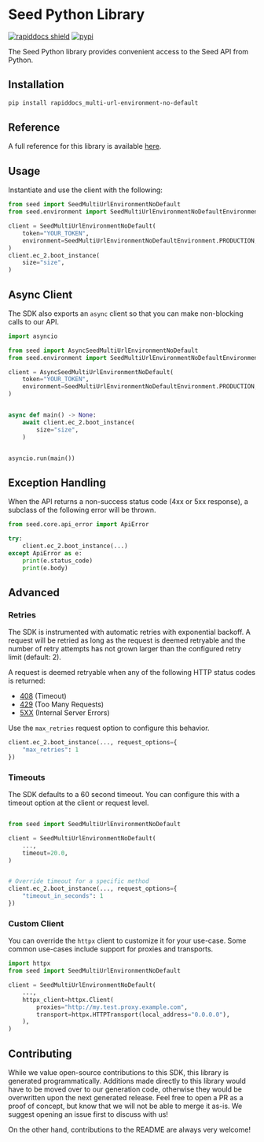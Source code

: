# Seed Python Library

[![rapiddocs shield](https://img.shields.io/badge/%F0%9F%8C%BF-Built%20with%20Rapiddocs-brightgreen)](https://buildwithrapiddocs.com?utm_source=github&utm_medium=github&utm_campaign=readme&utm_source=Seed%2FPython)
[![pypi](https://img.shields.io/pypi/v/rapiddocs_multi-url-environment-no-default)](https://pypi.python.org/pypi/rapiddocs_multi-url-environment-no-default)

The Seed Python library provides convenient access to the Seed API from Python.

## Installation

```sh
pip install rapiddocs_multi-url-environment-no-default
```

## Reference

A full reference for this library is available [here](./reference.md).

## Usage

Instantiate and use the client with the following:

```python
from seed import SeedMultiUrlEnvironmentNoDefault
from seed.environment import SeedMultiUrlEnvironmentNoDefaultEnvironment

client = SeedMultiUrlEnvironmentNoDefault(
    token="YOUR_TOKEN",
    environment=SeedMultiUrlEnvironmentNoDefaultEnvironment.PRODUCTION,
)
client.ec_2.boot_instance(
    size="size",
)
```

## Async Client

The SDK also exports an `async` client so that you can make non-blocking calls to our API.

```python
import asyncio

from seed import AsyncSeedMultiUrlEnvironmentNoDefault
from seed.environment import SeedMultiUrlEnvironmentNoDefaultEnvironment

client = AsyncSeedMultiUrlEnvironmentNoDefault(
    token="YOUR_TOKEN",
    environment=SeedMultiUrlEnvironmentNoDefaultEnvironment.PRODUCTION,
)


async def main() -> None:
    await client.ec_2.boot_instance(
        size="size",
    )


asyncio.run(main())
```

## Exception Handling

When the API returns a non-success status code (4xx or 5xx response), a subclass of the following error
will be thrown.

```python
from seed.core.api_error import ApiError

try:
    client.ec_2.boot_instance(...)
except ApiError as e:
    print(e.status_code)
    print(e.body)
```

## Advanced

### Retries

The SDK is instrumented with automatic retries with exponential backoff. A request will be retried as long
as the request is deemed retryable and the number of retry attempts has not grown larger than the configured
retry limit (default: 2).

A request is deemed retryable when any of the following HTTP status codes is returned:

- [408](https://developer.mozilla.org/en-US/docs/Web/HTTP/Status/408) (Timeout)
- [429](https://developer.mozilla.org/en-US/docs/Web/HTTP/Status/429) (Too Many Requests)
- [5XX](https://developer.mozilla.org/en-US/docs/Web/HTTP/Status/500) (Internal Server Errors)

Use the `max_retries` request option to configure this behavior.

```python
client.ec_2.boot_instance(..., request_options={
    "max_retries": 1
})
```

### Timeouts

The SDK defaults to a 60 second timeout. You can configure this with a timeout option at the client or request level.

```python

from seed import SeedMultiUrlEnvironmentNoDefault

client = SeedMultiUrlEnvironmentNoDefault(
    ...,
    timeout=20.0,
)


# Override timeout for a specific method
client.ec_2.boot_instance(..., request_options={
    "timeout_in_seconds": 1
})
```

### Custom Client

You can override the `httpx` client to customize it for your use-case. Some common use-cases include support for proxies
and transports.
```python
import httpx
from seed import SeedMultiUrlEnvironmentNoDefault

client = SeedMultiUrlEnvironmentNoDefault(
    ...,
    httpx_client=httpx.Client(
        proxies="http://my.test.proxy.example.com",
        transport=httpx.HTTPTransport(local_address="0.0.0.0"),
    ),
)
```

## Contributing

While we value open-source contributions to this SDK, this library is generated programmatically.
Additions made directly to this library would have to be moved over to our generation code,
otherwise they would be overwritten upon the next generated release. Feel free to open a PR as
a proof of concept, but know that we will not be able to merge it as-is. We suggest opening
an issue first to discuss with us!

On the other hand, contributions to the README are always very welcome!
